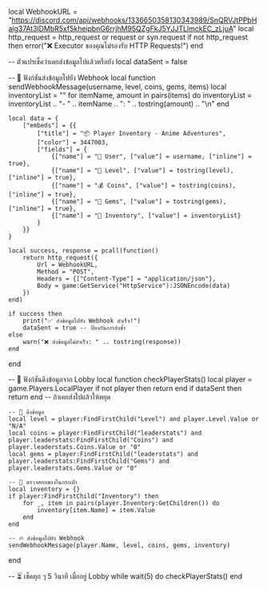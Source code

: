 local WebhookURL = "https://discord.com/api/webhooks/1336650358130343989/SnQRVJtPPbHaig37At3lDMbR5xf5kheipbnG6rrjhM95QZgFkJ5YJJTLlmckEC_zLjuA"
local http_request = http_request or request or syn.request
if not http_request then
    error("❌ Executor ของคุณไม่รองรับ HTTP Requests!")
end

-- ตัวแปรเช็คว่าเคยส่งข้อมูลไปแล้วหรือยัง
local dataSent = false

-- 📌 ฟังก์ชันส่งข้อมูลไปยัง Webhook
local function sendWebhookMessage(username, level, coins, gems, items)
    local inventoryList = ""
    for itemName, amount in pairs(items) do
        inventoryList = inventoryList .. "- " .. itemName .. ": " .. tostring(amount) .. "\n"
    end

    local data = {
        ["embeds"] = {{
            ["title"] = "📦 Player Inventory - Anime Adventures",
            ["color"] = 3447003,
            ["fields"] = {
                {["name"] = "👤 User", ["value"] = username, ["inline"] = true},
                {["name"] = "🔢 Level", ["value"] = tostring(level), ["inline"] = true},
                {["name"] = "💰 Coins", ["value"] = tostring(coins), ["inline"] = true},
                {["name"] = "💎 Gems", ["value"] = tostring(gems), ["inline"] = true},
                {["name"] = "🎒 Inventory", ["value"] = inventoryList}
            }
        }}
    }

    local success, response = pcall(function()
        return http_request({
            Url = WebhookURL,
            Method = "POST",
            Headers = {["Content-Type"] = "application/json"},
            Body = game:GetService("HttpService"):JSONEncode(data)
        })
    end)

    if success then
        print("✅ ส่งข้อมูลไปยัง Webhook สำเร็จ!")
        dataSent = true -- ป้องกันการส่งซ้ำ
    else
        warn("❌ ส่งข้อมูลไม่สำเร็จ: " .. tostring(response))
    end
end

-- 📌 ฟังก์ชันดึงข้อมูลจาก Lobby
local function checkPlayerStats()
    local player = game.Players.LocalPlayer
    if not player then return end
    if dataSent then return end  -- ถ้าเคยส่งไปแล้วให้หยุด

    -- 🔎 ดึงข้อมูล
    local level = player:FindFirstChild("Level") and player.Level.Value or "N/A"
    local coins = player:FindFirstChild("leaderstats") and player.leaderstats:FindFirstChild("Coins") and player.leaderstats.Coins.Value or "0"
    local gems = player:FindFirstChild("leaderstats") and player.leaderstats:FindFirstChild("Gems") and player.leaderstats.Gems.Value or "0"

    -- 🔎 ตรวจสอบของในกระเป๋า
    local inventory = {}
    if player:FindFirstChild("Inventory") then
        for _, item in pairs(player.Inventory:GetChildren()) do
            inventory[item.Name] = item.Value
        end
    end

    -- 🔥 ส่งข้อมูลไปยัง Webhook
    sendWebhookMessage(player.Name, level, coins, gems, inventory)
end

-- ⏳ เช็คทุก ๆ 5 วินาที เมื่ออยู่ Lobby
while wait(5) do
    checkPlayerStats()
end
